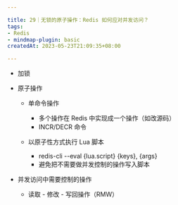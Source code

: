 ```yaml
---

title: 29｜无锁的原子操作：Redis 如何应对并发访问？
tags:
- Redis
- mindmap-plugin: basic
createdAt: 2023-05-23T21:09:35+08:00

---
```


- 加锁
- 原子操作

  - 单命令操作

    - 多个操作在 Redis 中实现成一个操作（如改源码）
    - INCR/DECR 命令

  - 以原子性方式执行 Lua 脚本

    - redis-cli --eval {lua.script} {keys}, {args}
    - 避免把不需要做并发控制的操作写入脚本

- 并发访问中需要控制的操作

  - 读取 - 修改 - 写回操作（RMW）
